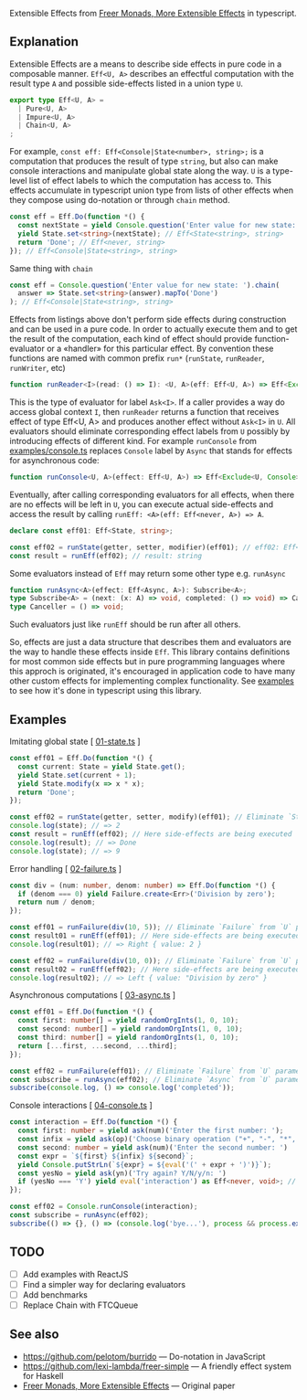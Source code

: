 Extensible Effects from
[Freer Monads, More Extensible Effects](http://okmij.org/ftp/Haskell/extensible/more.pdf)
in typescript. 

## Explanation
Extensible Effects are a means to describe side effects in pure code
in a composable manner. `Eff<U, A>` describes an effectful computation with the
result type `A` and possible side-effects listed in a union type `U`.

```ts
export type Eff<U, A> = 
  | Pure<U, A>
  | Impure<U, A>
  | Chain<U, A>
;
```

For example, `const eff: Eff<Console|State<number>, string>;` is a
computation that produces the result of type `string`, but also can
make console interactions and manipulate global state along the
way. `U` is a type-level list of effect labels to which the
computation has access to. This effects accumulate in typescript union
type from lists of other effects when they compose using do-notation
or through `chain` method.

```ts
const eff = Eff.Do(function *() {
  const nextState = yield Console.question('Enter value for new state: '); // Eff<Console, string>
  yield State.set<string>(nextState); // Eff<State<string>, string>
  return 'Done'; // Eff<never, string>
}); // Eff<Console|State<string>, string>
```
Same thing with `chain`
```ts
const eff = Console.question('Enter value for new state: ').chain(
  answer => State.set<string>(answer).mapTo('Done')
); // Eff<Console|State<string>, string>
```

Effects from listings above don't perform side effects during
construction and can be used in a pure code. In order to actually
execute them and to get the result of the computation, each kind of
effect should provide function-evaluator or a «handler» for this
particular effect. By convention these functions are named with common
prefix `run*` (`runState`, `runReader`, `runWriter`, etc)

```ts
function runReader<I>(read: () => I): <U, A>(eff: Eff<U, A>) => Eff<Exclude<U, Ask<I>>, A>;
```

This is the type of evaluator for label `Ask<I>`. If a caller provides
a way do access global context `I`, then `runReader` returns a
function that receives effect of type Eff<U, A> and produces another
effect without `Ask<I>` in `U`. All evaluators should eliminate
corresponding effect labels from `U` possibly by introducing effects
of different kind. For example `runConsole` from
[examples/console.ts](examples/console.ts) replaces `Console` label by
`Async` that stands for effects for asynchronous code:

```ts
function runConsole<U, A>(effect: Eff<U, A>) => Eff<Exclude<U, Console>|Async, A>;
```

Eventually, after calling corresponding evaluators for all effects,
when there are no effects will be left in `U`, you can execute actual
side-effects and access the result by calling `runEff: <A>(eff:
Eff<never, A>) => A`.

```ts
declare const eff01: Eff<State, string>; 

const eff02 = runState(getter, setter, modifier)(eff01); // eff02: Eff<never, string>
const result = runEff(eff02); // result: string
```

Some evaluators instead of `Eff` may return some other type e.g. `runAsync`
```ts
function runAsync<A>(effect: Eff<Async, A>): Subscribe<A>;
type Subscribe<A> = (next: (x: A) => void, completed: () => void) => Canceller;
type Canceller = () => void;
```
Such evaluators just like `runEff` should be run after all others.

So, effects are just a data structure that describes them and
evaluators are the way to handle these effects inside `Eff`. This
library contains definitions for most common side effects but in pure
programming languages where this approch is originated, it's
encouraged in application code to have many other custom effects for
implementing complex functionality. See [examples](./examples) to see
how it's done in typescript using this library.


## Examples

Imitating global state [ [01-state.ts](./examples/01-state.ts) ]
```ts
const eff01 = Eff.Do(function *() {
  const current: State = yield State.get();
  yield State.set(current + 1);
  yield State.modify(x => x * x);
  return 'Done';
});

const eff02 = runState(getter, setter, modify)(eff01); // Eliminate `State` from `U` parameter
console.log(state); // => 2
const result = runEff(eff02); // Here side-effects are being executed
console.log(result); // => Done
console.log(state); // => 9
```

Error handling [ [02-failure.ts](./examples/02-failure.ts) ]
```ts
const div = (num: number, denom: number) => Eff.Do(function *() {
  if (denom === 0) yield Failure.create<Err>('Division by zero');
  return num / denom;
});

const eff01 = runFailure(div(10, 5)); // Eliminate `Failure` from `U` parameter
const result01 = runEff(eff01); // Here side-effects are being executed
console.log(result01); // => Right { value: 2 }

const eff02 = runFailure(div(10, 0)); // Eliminate `Failure` from `U` parameter
const result02 = runEff(eff02); // Here side-effects are being executed
console.log(result02); // => Left { value: "Division by zero" }
```

Asynchronous computations [ [03-async.ts](./examples/03-async.ts) ]
```ts
const eff01 = Eff.Do(function *() {
  const first: number[] = yield randomOrgInts(1, 0, 10);
  const second: number[] = yield randomOrgInts(1, 0, 10);
  const third: number[] = yield randomOrgInts(1, 0, 10);
  return [...first, ...second, ...third];
});

const eff02 = runFailure(eff01); // Eliminate `Failure` from `U` parameter
const subscribe = runAsync(eff02); // Eliminate `Async` from `U` parameter
subscribe(console.log, () => console.log('completed'));
```

Console interactions [ [04-console.ts](./examples/04-console.ts) ]
```ts
const interaction = Eff.Do(function *() {
  const first: number = yield ask(num)('Enter the first number: ');
  const infix = yield ask(op)('Choose binary operation ("+", "-", "*", "/"): ')
  const second: number = yield ask(num)('Enter the second number: ')
  const expr = `${first} ${infix} ${second}`;
  yield Console.putStrLn(`${expr} = ${eval('(' + expr + ')')}`);
  const yesNo = yield ask(yn)('Try again? Y/N/y/n: ')
  if (yesNo === 'Y') yield eval('interaction') as Eff<never, void>; // Should be just `interaction`
});

const eff02 = Console.runConsole(interaction);
const subscribe = runAsync(eff02);
subscribe(() => {}, () => (console.log('bye...'), process && process.exit && process.exit()));
```

## TODO
* [ ] Add examples with ReactJS
* [ ] Find a simpler way for declaring evaluators
* [ ] Add benchmarks
* [ ] Replace Chain with FTCQueue 

## See also
* https://github.com/pelotom/burrido &mdash; Do-notation in JavaScript
* https://github.com/lexi-lambda/freer-simple &mdash; A friendly effect system for Haskell
* [Freer Monads, More Extensible Effects](http://okmij.org/ftp/Haskell/extensible/more.pdf) &mdash; Original paper
